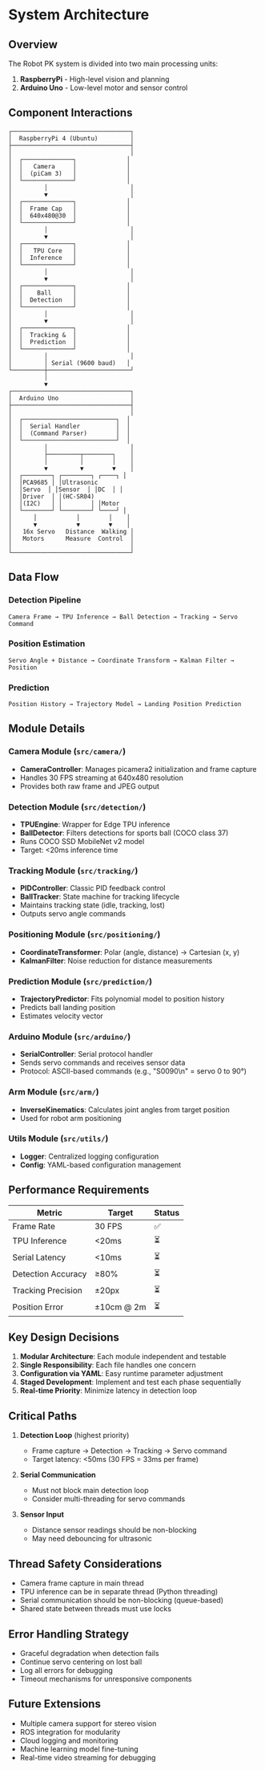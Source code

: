 # System Architecture

## Overview

The Robot PK system is divided into two main processing units:

1. **RaspberryPi** - High-level vision and planning
2. **Arduino Uno** - Low-level motor and sensor control

## Component Interactions

```
┌─────────────────────────────────┐
│  RaspberryPi 4 (Ubuntu)         │
├─────────────────────────────────┤
│                                 │
│  ┌──────────────┐              │
│  │   Camera     │              │
│  │  (piCam 3)   │              │
│  └──────────────┘              │
│         │                       │
│         ▼                       │
│  ┌──────────────┐              │
│  │  Frame Cap   │              │
│  │  640x480@30  │              │
│  └──────────────┘              │
│         │                       │
│         ▼                       │
│  ┌──────────────┐              │
│  │   TPU Core   │              │
│  │  Inference   │              │
│  └──────────────┘              │
│         │                       │
│         ▼                       │
│  ┌──────────────┐              │
│  │    Ball      │              │
│  │  Detection   │              │
│  └──────────────┘              │
│         │                       │
│         ▼                       │
│  ┌──────────────┐              │
│  │  Tracking &  │              │
│  │  Prediction  │              │
│  └──────────────┘              │
│         │                       │
│         │ Serial (9600 baud)   │
└─────────┼───────────────────────┘
          │
          ▼
┌─────────────────────────────────┐
│  Arduino Uno                    │
├─────────────────────────────────┤
│                                 │
│  ┌──────────────────────────┐  │
│  │  Serial Handler          │  │
│  │  (Command Parser)        │  │
│  └──────────────────────────┘  │
│         │                       │
│         ├─────────┬────────┐    │
│         │         │        │    │
│         ▼         ▼        ▼    │
│  ┌────────┐ ┌────────┐ ┌────┐ │
│  │PCA9685 │ │Ultrasonic
│  │Servo  │ │Sensor  │ │DC  │ │
│  │Driver  │ │(HC-SR04)
│  │(I2C)   │ │        │ │Motor
│  └────────┘ └────────┘ └────┘ │
│      │           │        │    │
│      ▼           ▼        ▼    │
│   16x Servo   Distance  Walking │
│   Motors      Measure  Control  │
│                                 │
└─────────────────────────────────┘
```

## Data Flow

### Detection Pipeline
```
Camera Frame → TPU Inference → Ball Detection → Tracking → Servo Command
```

### Position Estimation
```
Servo Angle + Distance → Coordinate Transform → Kalman Filter → Position
```

### Prediction
```
Position History → Trajectory Model → Landing Position Prediction
```

## Module Details

### Camera Module (`src/camera/`)
- **CameraController**: Manages picamera2 initialization and frame capture
- Handles 30 FPS streaming at 640x480 resolution
- Provides both raw frame and JPEG output

### Detection Module (`src/detection/`)
- **TPUEngine**: Wrapper for Edge TPU inference
- **BallDetector**: Filters detections for sports ball (COCO class 37)
- Runs COCO SSD MobileNet v2 model
- Target: <20ms inference time

### Tracking Module (`src/tracking/`)
- **PIDController**: Classic PID feedback control
- **BallTracker**: State machine for tracking lifecycle
- Maintains tracking state (idle, tracking, lost)
- Outputs servo angle commands

### Positioning Module (`src/positioning/`)
- **CoordinateTransformer**: Polar (angle, distance) → Cartesian (x, y)
- **KalmanFilter**: Noise reduction for distance measurements

### Prediction Module (`src/prediction/`)
- **TrajectoryPredictor**: Fits polynomial model to position history
- Predicts ball landing position
- Estimates velocity vector

### Arduino Module (`src/arduino/`)
- **SerialController**: Serial protocol handler
- Sends servo commands and receives sensor data
- Protocol: ASCII-based commands (e.g., "S0090\n" = servo 0 to 90°)

### Arm Module (`src/arm/`)
- **InverseKinematics**: Calculates joint angles from target position
- Used for robot arm positioning

### Utils Module (`src/utils/`)
- **Logger**: Centralized logging configuration
- **Config**: YAML-based configuration management

## Performance Requirements

| Metric | Target | Status |
|--------|--------|--------|
| Frame Rate | 30 FPS | ✅ |
| TPU Inference | <20ms | ⏳ |
| Serial Latency | <10ms | ⏳ |
| Detection Accuracy | ≥80% | ⏳ |
| Tracking Precision | ±20px | ⏳ |
| Position Error | ±10cm @ 2m | ⏳ |

## Key Design Decisions

1. **Modular Architecture**: Each module independent and testable
2. **Single Responsibility**: Each file handles one concern
3. **Configuration via YAML**: Easy runtime parameter adjustment
4. **Staged Development**: Implement and test each phase sequentially
5. **Real-time Priority**: Minimize latency in detection loop

## Critical Paths

1. **Detection Loop** (highest priority)
   - Frame capture → Detection → Tracking → Servo command
   - Target latency: <50ms (30 FPS = 33ms per frame)

2. **Serial Communication**
   - Must not block main detection loop
   - Consider multi-threading for servo commands

3. **Sensor Input**
   - Distance sensor readings should be non-blocking
   - May need debouncing for ultrasonic

## Thread Safety Considerations

- Camera frame capture in main thread
- TPU inference can be in separate thread (Python threading)
- Serial communication should be non-blocking (queue-based)
- Shared state between threads must use locks

## Error Handling Strategy

- Graceful degradation when detection fails
- Continue servo centering on lost ball
- Log all errors for debugging
- Timeout mechanisms for unresponsive components

## Future Extensions

- Multiple camera support for stereo vision
- ROS integration for modularity
- Cloud logging and monitoring
- Machine learning model fine-tuning
- Real-time video streaming for debugging
